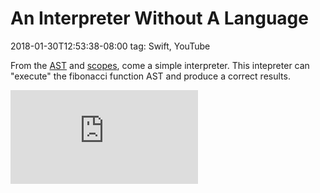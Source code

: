 # An Interpreter Without A Language
2018-01-30T12:53:38-08:00
tag: Swift, YouTube

From the [AST][0] and [scopes][1], come a simple interpreter. This intepreter can "execute" the fibonacci
function AST and produce a correct results.

<div class="video-container">
    <iframe src="https://www.youtube.com/embed/C16PD44qyOY" frameborder="0" gesture="media" allow="encrypted-media" allowfullscreen=""></iframe>
</div>

[0]: /2018/01/13/coding-without-a-language/
[1]: /2018/01/20/scopes/
